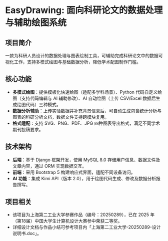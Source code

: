 # EasyDrawing: 面向科研论文的数据处理与辅助绘图系统

## 项目简介
一款为科研人员设计的数据处理与图表绘制工具，可辅助完成科研论文中的数据可视化工作，支持多模式绘图与基础数据分析，降低学术配图制作门槛。

## 核心功能
- **多模式绘图**：提供模板化快速绘图（适配多学科场景）、Python 代码自定义绘图（支持代码编辑与 AI 辅助修改）、AI 自动绘图（上传 CSV/Excel 数据后生成绘图代码）三种模式。
- **数据分析辅助**：上传实验数据并补充背景信息后，可自动生成包含统计分析与图表的科研分析文档，数据文件支持跨模块复用。
- **格式适配**：支持 SVG、PNG、PDF、JPG 四种图表导出格式，满足不同学术期刊投稿要求。

## 技术架构
- **后端**：基于 Django 框架开发，使用 MySQL 8.0 存储用户信息、数据文件及文章内容，通过 ORM 实现数据交互。
- **前端**：采用 Bootstrap 5 构建响应式界面，适配不同设备访问。
- **AI 功能**：集成 Kimi API（版本 2.0），用于绘图代码生成、修改及数据分析报告撰写。

## 项目相关
- 该项目为上海第二工业大学参赛作品（编号：20250289），已在 2025 年（第18届）中国大学生计算机设计大赛参中荣获二等奖。
- 详细设计文档与作品小结可参考项目内「上海第二工业大学-20250289-设计说明书.doc」。
